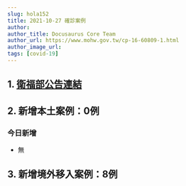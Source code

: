 ```yaml
---
slug: hola152
title: 2021-10-27 確診案例
author: 
author_title: Docusaurus Core Team
author_url: https://www.mohw.gov.tw/cp-16-60809-1.html
author_image_url: 
tags: [covid-19]
---
```


## 1. [衛福部公告連結](https://www.cdc.gov.tw/Bulletin/Detail/pWVGTXgqsx6PrbfSGy-R0Q?typeid=9)

## 2. 新增本土案例：0例

### 今日新增
* 無

## 3. 新增境外移入案例：8例
